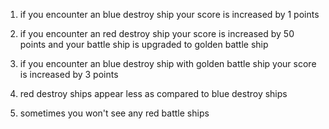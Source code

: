 1) if you encounter an blue destroy ship your score is increased by 1 points 

2) if you encounter an red destroy ship your score is increased by 50 points and your battle ship is upgraded to golden battle ship 

3) if you encounter an blue destroy ship with golden battle ship your score is increased by 3 points

4) red destroy ships appear less as compared to blue destroy ships  

5) sometimes you won't see any red battle ships